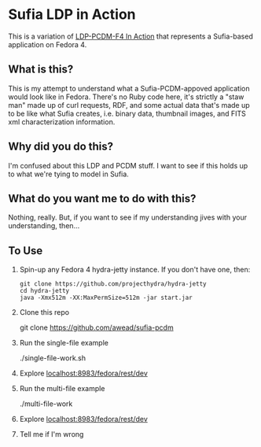 # Sufia LDP in Action

This is a variation of [LDP-PCDM-F4 In Action](https://wiki.duraspace.org/display/FEDORA4x/LDP-PCDM-F4+In+Action) that
represents a Sufia-based application on Fedora 4.

## What is this?

This is my attempt to understand what a Sufia-PCDM-appoved application would look like in Fedora. There's no Ruby code here, it's strictly a "staw man"
made up of curl requests, RDF, and some actual data that's made up to be like what Sufia creates, i.e. binary data, thumbnail images, and FITS xml
characterization information.

## Why did you do this?

I'm confused about this LDP and PCDM stuff. I want to see if this holds up to what we're tying to model in Sufia.

## What do you want me to do with this?

Nothing, really. But, if you want to see if my understanding jives with your understanding, then...

## To Use

1. Spin-up any Fedora 4 hydra-jetty instance. If you don't have one, then:
    
    ```
    git clone https://github.com/projecthydra/hydra-jetty
    cd hydra-jetty
    java -Xmx512m -XX:MaxPermSize=512m -jar start.jar
    ```

1. Clone this repo

    git clone https://github.com/awead/sufia-pcdm

1. Run the single-file example

    ./single-file-work.sh

1. Explore [localhost:8983/fedora/rest/dev](localhost:8983/fedora/rest/dev)

1. Run the multi-file example
    
    ./multi-file-work

1. Explore [localhost:8983/fedora/rest/dev](localhost:8983/fedora/rest/dev)

1. Tell me if I'm wrong
